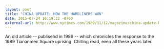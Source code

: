 ```yaml
---
layout: post
title: "CHINA UPDATE: HOW THE HARDLINERS WON"
date: 2015-07-24 16:19:32 -0700
external-url: http://www.nytimes.com/1989/11/12/magazine/china-update-how-the-hardliners-won.html?pagewanted=all
---
```


An old article -- publisehd in 1989 -- which chronicles the response to the
1989 Tiananmen Square uprising. Chilling read, even all these years later.
